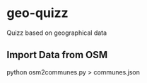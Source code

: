 # geo-quizz
Quizz based on geographical data

## Import Data from OSM
python osm2communes.py > communes.json
